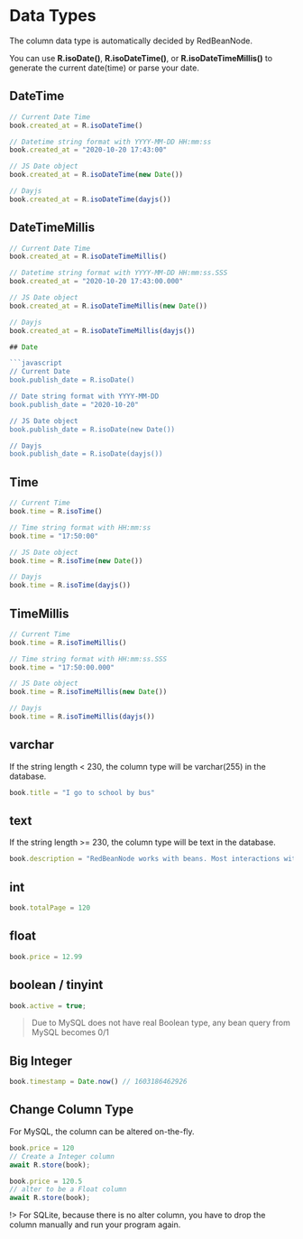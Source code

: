 # Data Types

The column data type is automatically decided by RedBeanNode.

You can use **R.isoDate()**, **R.isoDateTime()**, or **R.isoDateTimeMillis()** to generate the current date(time) or parse your date.


## DateTime

```javascript
// Current Date Time
book.created_at = R.isoDateTime()

// Datetime string format with YYYY-MM-DD HH:mm:ss
book.created_at = "2020-10-20 17:43:00"

// JS Date object
book.created_at = R.isoDateTime(new Date())

// Dayjs
book.created_at = R.isoDateTime(dayjs())
```

## DateTimeMillis

```javascript
// Current Date Time
book.created_at = R.isoDateTimeMillis()

// Datetime string format with YYYY-MM-DD HH:mm:ss.SSS
book.created_at = "2020-10-20 17:43:00.000"

// JS Date object
book.created_at = R.isoDateTimeMillis(new Date())

// Dayjs
book.created_at = R.isoDateTimeMillis(dayjs())

## Date

```javascript
// Current Date
book.publish_date = R.isoDate()

// Date string format with YYYY-MM-DD
book.publish_date = "2020-10-20"

// JS Date object
book.publish_date = R.isoDate(new Date())

// Dayjs
book.publish_date = R.isoDate(dayjs())
```

## Time

```javascript
// Current Time
book.time = R.isoTime()

// Time string format with HH:mm:ss
book.time = "17:50:00"

// JS Date object
book.time = R.isoTime(new Date())

// Dayjs
book.time = R.isoTime(dayjs())
```

## TimeMillis

```javascript
// Current Time
book.time = R.isoTimeMillis()

// Time string format with HH:mm:ss.SSS
book.time = "17:50:00.000"

// JS Date object
book.time = R.isoTimeMillis(new Date())

// Dayjs
book.time = R.isoTimeMillis(dayjs())
```

## varchar

If the string length < 230, the column type will be varchar(255) in the database.

```javascript
book.title = "I go to school by bus"
```

## text

If the string length >= 230, the column type will be text in the database.

```javascript
book.description = "RedBeanNode works with beans. Most interactions with the database are accomplished using beans. Beans are used to carry data from and to the database. Every bean has a type and an ID. The type of a bean tells you which table in the database is used to store the bean. Every type maps to a corresponding table. The ID of a bean is the primary key of the corresponding record. You can create a new bean by dispensing one.";
```


## int

```javascript
book.totalPage = 120
```

## float

```javascript
book.price = 12.99
```

## boolean / tinyint

```javascript
book.active = true;
```

> Due to MySQL does not have real Boolean type, any bean query from MySQL becomes 0/1


## Big Integer

```javascript
book.timestamp = Date.now() // 1603186462926
```


## Change Column Type

For MySQL, the column can be altered on-the-fly.

```javascript
book.price = 120
// Create a Integer column
await R.store(book);

book.price = 120.5
// alter to be a Float column
await R.store(book);
```


!> For SQLite, because there is no alter column, you have to drop the column manually and run your program again.
